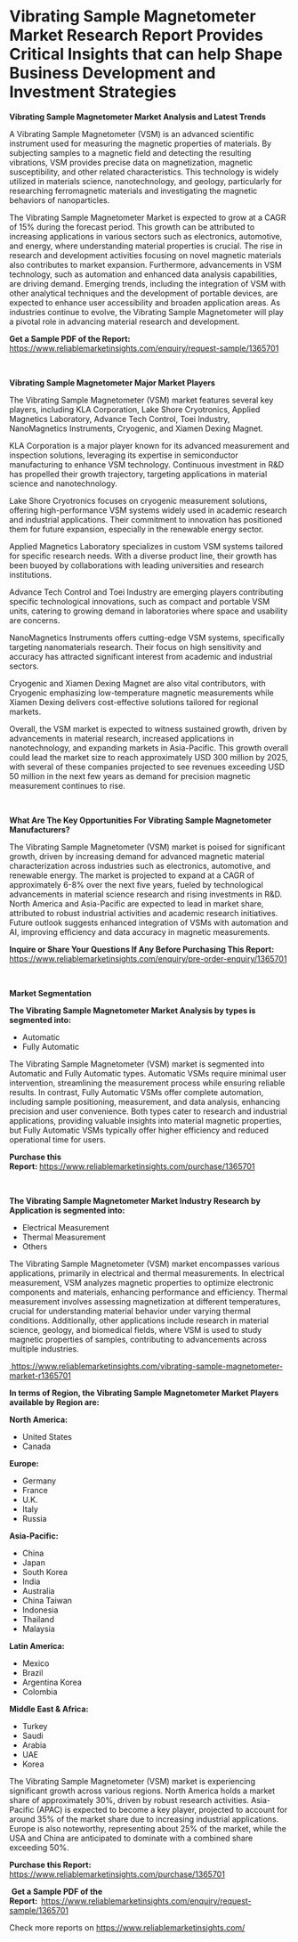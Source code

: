 <p><h1>Vibrating Sample Magnetometer Market Research Report Provides Critical Insights that can help Shape Business Development and Investment Strategies</h1></p><p><strong>Vibrating Sample Magnetometer Market Analysis and Latest Trends</strong></p>
<p><p>A Vibrating Sample Magnetometer (VSM) is an advanced scientific instrument used for measuring the magnetic properties of materials. By subjecting samples to a magnetic field and detecting the resulting vibrations, VSM provides precise data on magnetization, magnetic susceptibility, and other related characteristics. This technology is widely utilized in materials science, nanotechnology, and geology, particularly for researching ferromagnetic materials and investigating the magnetic behaviors of nanoparticles.</p><p>The Vibrating Sample Magnetometer Market is expected to grow at a CAGR of 15% during the forecast period. This growth can be attributed to increasing applications in various sectors such as electronics, automotive, and energy, where understanding material properties is crucial. The rise in research and development activities focusing on novel magnetic materials also contributes to market expansion. Furthermore, advancements in VSM technology, such as automation and enhanced data analysis capabilities, are driving demand. Emerging trends, including the integration of VSM with other analytical techniques and the development of portable devices, are expected to enhance user accessibility and broaden application areas. As industries continue to evolve, the Vibrating Sample Magnetometer will play a pivotal role in advancing material research and development.</p></p>
<p><strong>Get a Sample PDF of the Report:&nbsp;</strong> <a href="https://www.reliablemarketinsights.com/enquiry/request-sample/1365701?utm_campaign=2888&utm_medium=2&utm_source=Github&utm_content=ia&utm_term=22032025&utm_id=vibrating-sample-magnetometer">https://www.reliablemarketinsights.com/enquiry/request-sample/1365701</a></p>
<p>&nbsp;</p>
<p><strong>Vibrating Sample Magnetometer Major Market Players</strong></p>
<p><p>The Vibrating Sample Magnetometer (VSM) market features several key players, including KLA Corporation, Lake Shore Cryotronics, Applied Magnetics Laboratory, Advance Tech Control, Toei Industry, NanoMagnetics Instruments, Cryogenic, and Xiamen Dexing Magnet. </p><p>KLA Corporation is a major player known for its advanced measurement and inspection solutions, leveraging its expertise in semiconductor manufacturing to enhance VSM technology. Continuous investment in R&D has propelled their growth trajectory, targeting applications in material science and nanotechnology.</p><p>Lake Shore Cryotronics focuses on cryogenic measurement solutions, offering high-performance VSM systems widely used in academic research and industrial applications. Their commitment to innovation has positioned them for future expansion, especially in the renewable energy sector.</p><p>Applied Magnetics Laboratory specializes in custom VSM systems tailored for specific research needs. With a diverse product line, their growth has been buoyed by collaborations with leading universities and research institutions.</p><p>Advance Tech Control and Toei Industry are emerging players contributing specific technological innovations, such as compact and portable VSM units, catering to growing demand in laboratories where space and usability are concerns.</p><p>NanoMagnetics Instruments offers cutting-edge VSM systems, specifically targeting nanomaterials research. Their focus on high sensitivity and accuracy has attracted significant interest from academic and industrial sectors.</p><p>Cryogenic and Xiamen Dexing Magnet are also vital contributors, with Cryogenic emphasizing low-temperature magnetic measurements while Xiamen Dexing delivers cost-effective solutions tailored for regional markets.</p><p>Overall, the VSM market is expected to witness sustained growth, driven by advancements in material research, increased applications in nanotechnology, and expanding markets in Asia-Pacific. This growth overall could lead the market size to reach approximately USD 300 million by 2025, with several of these companies projected to see revenues exceeding USD 50 million in the next few years as demand for precision magnetic measurement continues to rise.</p></p>
<p>&nbsp;</p>
<p><strong>What Are The Key Opportunities For Vibrating Sample Magnetometer Manufacturers?</strong></p>
<p><p>The Vibrating Sample Magnetometer (VSM) market is poised for significant growth, driven by increasing demand for advanced magnetic material characterization across industries such as electronics, automotive, and renewable energy. The market is projected to expand at a CAGR of approximately 6-8% over the next five years, fueled by technological advancements in material science research and rising investments in R&D. North America and Asia-Pacific are expected to lead in market share, attributed to robust industrial activities and academic research initiatives. Future outlook suggests enhanced integration of VSMs with automation and AI, improving efficiency and data accuracy in magnetic measurements.</p></p>
<p><strong>Inquire or Share Your Questions If Any Before Purchasing This Report:</strong> <a href="https://www.reliablemarketinsights.com/enquiry/pre-order-enquiry/1365701?utm_campaign=2888&utm_medium=2&utm_source=Github&utm_content=ia&utm_term=22032025&utm_id=vibrating-sample-magnetometer">https://www.reliablemarketinsights.com/enquiry/pre-order-enquiry/1365701</a></p>
<p>&nbsp;</p>
<p><strong>Market Segmentation</strong></p>
<p><strong>The Vibrating Sample Magnetometer Market Analysis by types is segmented into:</strong></p>
<p><ul><li>Automatic</li><li>Fully Automatic</li></ul></p>
<p><p>The Vibrating Sample Magnetometer (VSM) market is segmented into Automatic and Fully Automatic types. Automatic VSMs require minimal user intervention, streamlining the measurement process while ensuring reliable results. In contrast, Fully Automatic VSMs offer complete automation, including sample positioning, measurement, and data analysis, enhancing precision and user convenience. Both types cater to research and industrial applications, providing valuable insights into material magnetic properties, but Fully Automatic VSMs typically offer higher efficiency and reduced operational time for users.</p></p>
<p><strong>Purchase this Report:&nbsp;</strong><a href="https://www.reliablemarketinsights.com/purchase/1365701?utm_campaign=2888&utm_medium=2&utm_source=Github&utm_content=ia&utm_term=22032025&utm_id=vibrating-sample-magnetometer">https://www.reliablemarketinsights.com/purchase/1365701</a></p>
<p>&nbsp;</p>
<p><strong>The Vibrating Sample Magnetometer Market Industry Research by Application is segmented into:</strong></p>
<p><ul><li>Electrical Measurement</li><li>Thermal Measurement</li><li>Others</li></ul></p>
<p><p>The Vibrating Sample Magnetometer (VSM) market encompasses various applications, primarily in electrical and thermal measurements. In electrical measurement, VSM analyzes magnetic properties to optimize electronic components and materials, enhancing performance and efficiency. Thermal measurement involves assessing magnetization at different temperatures, crucial for understanding material behavior under varying thermal conditions. Additionally, other applications include research in material science, geology, and biomedical fields, where VSM is used to study magnetic properties of samples, contributing to advancements across multiple industries.</p></p>
<p><a href="https://www.reliablemarketinsights.com/vibrating-sample-magnetometer-market-r1365701?utm_campaign=2888&utm_medium=2&utm_source=Github&utm_content=ia&utm_term=22032025&utm_id=vibrating-sample-magnetometer">&nbsp;https://www.reliablemarketinsights.com/vibrating-sample-magnetometer-market-r1365701</a></p>
<p><strong>In terms of Region, the Vibrating Sample Magnetometer Market Players available by Region are:</strong></p>
<p>
    <p> <strong> North America: </strong>
        <ul>
            <li>United States</li>
            <li>Canada</li>
        </ul>
        </p> 
    <p> <strong> Europe: </strong>
        <ul>
            <li>Germany</li>
            <li>France</li>
            <li>U.K.</li>
            <li>Italy</li>
            <li>Russia</li>
        </ul>
        </p> 
    <p> <strong> Asia-Pacific: </strong>
        <ul>
            <li>China</li>
            <li>Japan</li>
            <li>South Korea</li>
            <li>India</li>
            <li>Australia</li>
            <li>China Taiwan</li>
            <li>Indonesia</li>
            <li>Thailand</li>
            <li>Malaysia</li>
        </ul>
        </p> 
    <p> <strong> Latin America: </strong>
        <ul>
            <li>Mexico</li>
            <li>Brazil</li>
            <li>Argentina Korea</li>
            <li>Colombia</li>
        </ul>
        </p> 
    <p> <strong> Middle East & Africa: </strong>
        <ul>
            <li>Turkey</li>
            <li>Saudi</li>
            <li>Arabia</li>
            <li>UAE</li>
            <li>Korea</li>
        </ul>
    </p>
    </p>
<p><p>The Vibrating Sample Magnetometer (VSM) market is experiencing significant growth across various regions. North America holds a market share of approximately 30%, driven by robust research activities. Asia-Pacific (APAC) is expected to become a key player, projected to account for around 35% of the market share due to increasing industrial applications. Europe is also noteworthy, representing about 25% of the market, while the USA and China are anticipated to dominate with a combined share exceeding 50%.</p></p>
<p><strong>Purchase this Report: </strong><a href="https://www.reliablemarketinsights.com/purchase/1365701?utm_campaign=2888&utm_medium=2&utm_source=Github&utm_content=ia&utm_term=22032025&utm_id=vibrating-sample-magnetometer">https://www.reliablemarketinsights.com/purchase/1365701</a></p>
<p>&nbsp;<strong>Get a Sample PDF of the Report:&nbsp;&nbsp;</strong><a href="https://www.reliablemarketinsights.com/enquiry/request-sample/1365701?utm_campaign=2888&utm_medium=2&utm_source=Github&utm_content=ia&utm_term=22032025&utm_id=vibrating-sample-magnetometer">https://www.reliablemarketinsights.com/enquiry/request-sample/1365701</a></p>
<p><strong></strong></p>
<p>Check more reports on <a href="https://www.reliablemarketinsights.com/?utm_campaign=2888&utm_medium=2&utm_source=Github&utm_content=ia&utm_term=22032025&utm_id=vibrating-sample-magnetometer">https://www.reliablemarketinsights.com/</a></p>